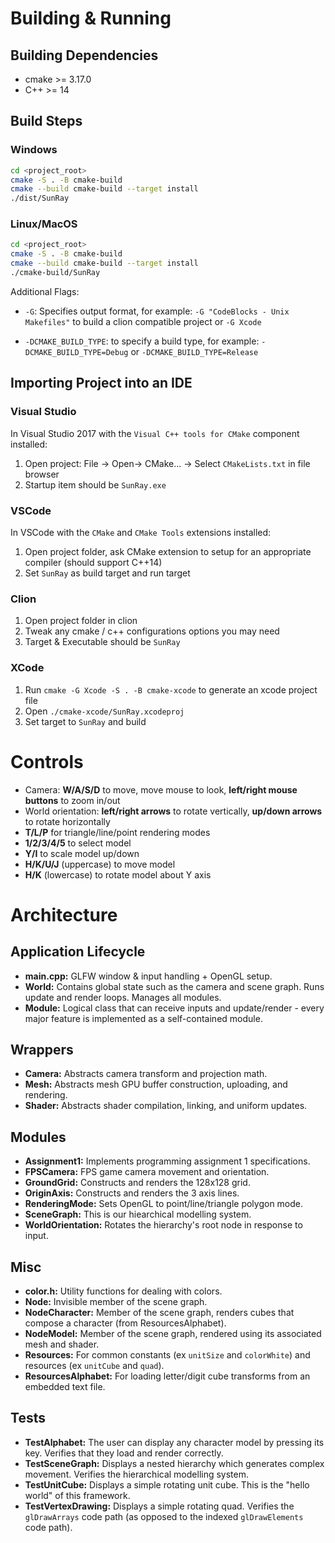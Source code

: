 # Building & Running

## Building Dependencies

* cmake >= 3.17.0
* C++ >= 14

## Build Steps

### Windows
```bash
cd <project_root>
cmake -S . -B cmake-build
cmake --build cmake-build --target install
./dist/SunRay
```

### Linux/MacOS

```bash
cd <project_root>
cmake -S . -B cmake-build
cmake --build cmake-build --target install
./cmake-build/SunRay
```

Additional Flags:
* `-G`: Specifies output format, for example: `-G "CodeBlocks - Unix Makefiles"` to build a clion compatible project or `-G Xcode`
  

* `-DCMAKE_BUILD_TYPE`: to specify a build type, for example: `-DCMAKE_BUILD_TYPE=Debug` or `-DCMAKE_BUILD_TYPE=Release`

## Importing Project into an IDE
### Visual Studio
In Visual Studio 2017 with the `Visual C++ tools for CMake` component installed:

1. Open project: File -> Open-> CMake... -> Select `CMakeLists.txt` in file browser
2. Startup item should be `SunRay.exe`

### VSCode
In VSCode with the `CMake` and `CMake Tools` extensions installed:

1. Open project folder, ask CMake extension to setup for an appropriate compiler (should support C++14)
2. Set `SunRay` as build target and run target

### Clion 

1. Open project folder in clion
2. Tweak any cmake / c++ configurations options you may need
3. Target & Executable should be `SunRay`

### XCode 

1. Run `cmake -G Xcode -S . -B cmake-xcode` to generate an xcode project file
2. Open `./cmake-xcode/SunRay.xcodeproj`
3. Set target to `SunRay` and build

# Controls
* Camera: **W/A/S/D** to move, move mouse to look, **left/right mouse buttons** to zoom in/out
* World orientation: **left/right arrows** to rotate vertically, **up/down arrows** to rotate horizontally
* **T/L/P** for triangle/line/point rendering modes
* **1/2/3/4/5** to select model
* **Y/I** to scale model up/down
* **H/K/U/J** (uppercase) to move model
* **H/K** (lowercase) to rotate model about Y axis

# Architecture
## Application Lifecycle
* **main.cpp:** GLFW window & input handling + OpenGL setup.
* **World:** Contains global state such as the camera and scene graph. Runs update and render loops. Manages all modules.
* **Module:** Logical class that can receive inputs and update/render - every major feature is implemented as a self-contained module.

## Wrappers
* **Camera:** Abstracts camera transform and projection math.
* **Mesh:** Abstracts mesh GPU buffer construction, uploading, and rendering.
* **Shader:** Abstracts shader compilation, linking, and uniform updates.

## Modules
* **Assignment1:** Implements programming assignment 1 specifications.
* **FPSCamera:** FPS game camera movement and orientation.
* **GroundGrid:** Constructs and renders the 128x128 grid.
* **OriginAxis:** Constructs and renders the 3 axis lines.
* **RenderingMode:** Sets OpenGL to point/line/triangle polygon mode.
* **SceneGraph:** This is our hiearchical modelling system.
* **WorldOrientation:** Rotates the hierarchy's root node in response to input.

## Misc
* **color.h:** Utility functions for dealing with colors.
* **Node:** Invisible member of the scene graph.
* **NodeCharacter:** Member of the scene graph, renders cubes that compose a character (from ResourcesAlphabet).
* **NodeModel:** Member of the scene graph, rendered using its associated mesh and shader.
* **Resources:** For common constants (ex `unitSize` and `colorWhite`) and resources (ex `unitCube` and `quad`).
* **ResourcesAlphabet:** For loading letter/digit cube transforms from an embedded text file.

## Tests
* **TestAlphabet:** The user can display any character model by pressing its key. Verifies that they load and render correctly.
* **TestSceneGraph:** Displays a nested hierarchy which generates complex movement. Verifies the hierarchical modelling system.
* **TestUnitCube:** Displays a simple rotating unit cube. This is the "hello world" of this framework.
* **TestVertexDrawing:** Displays a simple rotating quad. Verifies the `glDrawArrays` code path (as opposed to the indexed `glDrawElements` code path).
